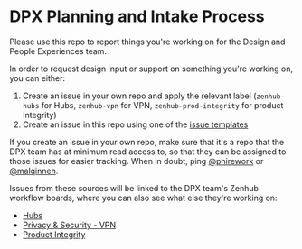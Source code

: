 # DPX Planning and Intake Process

Please use this repo to report things you're working on for the Design and People Experiences team.

In order to request design input or support on something you're working on, you can either:

1. Create an issue in your own repo and apply the relevant label (`zenhub-hubs` for Hubs, `zenhub-vpn` for VPN, `zenhub-prod-integrity` for product integrity)
1. Create an issue in this repo using one of the [issue templates](https://github.com/mozilla/dpx-design-process/issues/new/choose)

If you create an issue in your own repo, make sure that it's a repo that the DPX team has at minimum read access to, so that they can be assigned to those issues for easier tracking. When in doubt, ping [@phirework](https://github.com/phirework) or [@malqinneh](https://github.com/malqinneh).

Issues from these sources will be linked to the DPX team's Zenhub workflow boards, where you can also see what else they're working on: 

* [Hubs](https://app.zenhub.com/workspaces/dpx-hubs-5fb2cede17eb69001d393a6a/board?labels=zenhub-hubs&repos=104933644)
* [Privacy & Security - VPN](https://app.zenhub.com/workspaces/dpx-security--privacy-5faedaa62b4e9a000e3418ab/board?repos=293940617,287695634/board?labels=zenhub-vpn)
* [Product Integrity](https://app.zenhub.com/workspaces/dpx-product-integrity-team-5f626abe18405f000fd9d8ae/board?labels=zenhub-prod-integrity)
